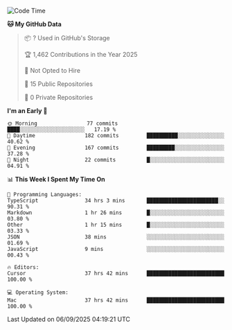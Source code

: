 <!--START_SECTION:waka-->
![Code Time](http://img.shields.io/badge/Code%20Time-7%2C711%20hrs%2043%20mins-blue)

**🐱 My GitHub Data** 

> 📦 ? Used in GitHub's Storage 
 > 
> 🏆 1,462 Contributions in the Year 2025
 > 
> 🚫 Not Opted to Hire
 > 
> 📜 15 Public Repositories 
 > 
> 🔑 0 Private Repositories 
 > 
**I'm an Early 🐤** 

```text
🌞 Morning                77 commits          ████░░░░░░░░░░░░░░░░░░░░░   17.19 % 
🌆 Daytime                182 commits         ██████████░░░░░░░░░░░░░░░   40.62 % 
🌃 Evening                167 commits         █████████░░░░░░░░░░░░░░░░   37.28 % 
🌙 Night                  22 commits          █░░░░░░░░░░░░░░░░░░░░░░░░   04.91 % 
```


📊 **This Week I Spent My Time On** 

```text
💬 Programming Languages: 
TypeScript               34 hrs 3 mins       ███████████████████████░░   90.31 % 
Markdown                 1 hr 26 mins        █░░░░░░░░░░░░░░░░░░░░░░░░   03.80 % 
Other                    1 hr 15 mins        █░░░░░░░░░░░░░░░░░░░░░░░░   03.33 % 
JSON                     38 mins             ░░░░░░░░░░░░░░░░░░░░░░░░░   01.69 % 
JavaScript               9 mins              ░░░░░░░░░░░░░░░░░░░░░░░░░   00.43 % 

🔥 Editors: 
Cursor                   37 hrs 42 mins      █████████████████████████   100.00 % 

💻 Operating System: 
Mac                      37 hrs 42 mins      █████████████████████████   100.00 % 
```


 Last Updated on 06/09/2025 04:19:21 UTC
<!--END_SECTION:waka-->

